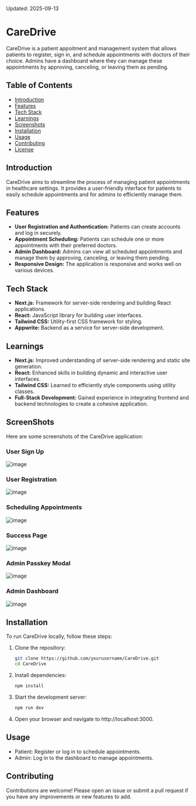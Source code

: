 Updated: 2025-09-13

# CareDrive

CareDrive is a patient appoitment and management system that allows patients to register, sign in, and schedule appointments with doctors of their choice. Admins have a dashboard where they can manage these appointments by approving, canceling, or leaving them as pending.

## Table of Contents

- [Introduction](#introduction)
- [Features](#features)
- [Tech Stack](#tech-stack)
- [Learnings](#learnings)
- [Screenshots](#screenshots)
- [Installation](#installation)
- [Usage](#usage)
- [Contributing](#contributing)
- [License](#lisence)

## Introduction

CareDrive aims to streamline the process of managing patient appointments in healthcare settings. It provides a user-friendly interface for patients to easily schedule appointments and for admins to efficiently manage them.

## Features

- **User Registration and Authentication:** Patients can create accounts and log in securely.
- **Appointment Scheduling:** Patients can schedule one or more appointments with their preferred doctors.
- **Admin Dashboard:** Admins can view all scheduled appointments and manage them by approving, canceling, or leaving them pending.
- **Responsive Design:** The application is responsive and works well on various devices.

## Tech Stack

- **Next.js:** Framework for server-side rendering and building React applications.
- **React:** JavaScript library for building user interfaces.
- **Tailwind CSS:** Utility-first CSS framework for styling.
- **Appwrite:** Backend as a service for server-side development.

## Learnings

- **Next.js:** Improved understanding of server-side rendering and static site generation.
- **React:** Enhanced skills in building dynamic and interactive user interfaces.
- **Tailwind CSS:** Learned to efficiently style components using utility classes.
- **Full-Stack Development:** Gained experience in integrating frontend and backend technologies to create a cohesive application.

## ScreenShots

Here are some screenshots of the CareDrive application:

### User Sign Up

![image](https://github.com/user-attachments/assets/d7f7d961-79fb-4958-9017-1d44d4e774ac)

### User Registration

![image](https://github.com/user-attachments/assets/aecf168c-5af5-4fea-ab7d-ac6720dd356c)

### Scheduling Appointments

![image](https://github.com/user-attachments/assets/91d4f917-6ddd-4ce3-998e-b6d84342087b)

### Success Page

![image](https://github.com/user-attachments/assets/87ddd714-cf3f-4947-9196-49604cf14aa6)

### Admin Passkey Modal

![image](https://github.com/user-attachments/assets/c7238ad3-56a7-4b2b-bace-1928c59216d0)

### Admin Dashboard

![image](https://github.com/user-attachments/assets/94019748-6c03-4929-9de8-84876385bd6f)

## Installation

To run CareDrive locally, follow these steps:

1. Clone the repository:
   ```bash
   git clone https://github.com/yourusername/CareDrive.git
   cd CareDrive
   ```
2. Install dependencies:
   ```bash
   npm install
   ```
3. Start the development server:
   ```bash
   npm run dev
   ```
4. Open your browser and navigate to http://localhost:3000.

## Usage

- Patient: Register or log in to schedule appointments.
- Admin: Log in to the dashboard to manage appointments.

## Contributing

Contributions are welcome! Please open an issue or submit a pull request if you have any improvements or new features to add.